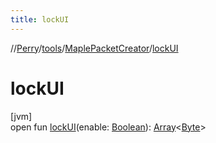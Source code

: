 ```yaml
---
title: lockUI
---
```

//[Perry](../../../index.html)/[tools](../index.html)/[MaplePacketCreator](index.html)/[lockUI](lock-u-i.html)



# lockUI



[jvm]\
open fun [lockUI](lock-u-i.html)(enable: [Boolean](https://kotlinlang.org/api/latest/jvm/stdlib/kotlin/-boolean/index.html)): [Array](https://kotlinlang.org/api/latest/jvm/stdlib/kotlin/-array/index.html)<[Byte](https://kotlinlang.org/api/latest/jvm/stdlib/kotlin/-byte/index.html)>




